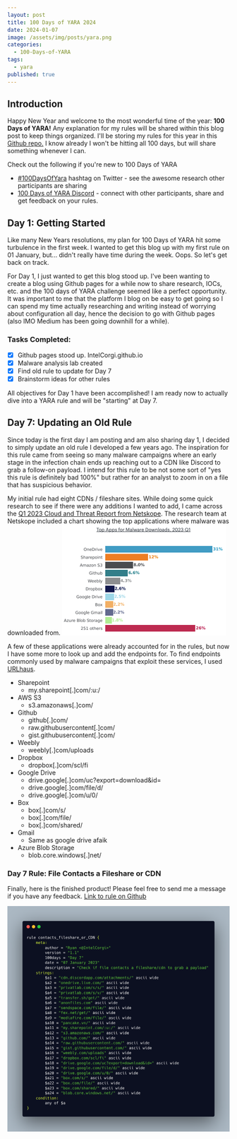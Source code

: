 ```yaml
---
layout: post
title: 100 Days of YARA 2024
date: 2024-01-07
image: /assets/img/posts/yara.png
categories:
  - 100-Days-of-YARA
tags:
  - yara
published: true
---
```

## Introduction

Happy New Year and welcome to the most wonderful time of the year: **100 Days of YARA!** Any explanation for my rules will be shared within this blog post to keep things organized.  I'll be storing my rules for this year in this [Github repo.](https://github.com/IntelCorgi/2024) I know already I won't be hitting all 100 days, but will share something whenever I can. 

Check out the following if you're new to 100 Days of YARA
- [#100DaysOfYara](https://twitter.com/search?q=%23100DaysOfYARA&src=typed_query&f=live) hashtag on Twitter - see the awesome research other participants are sharing
- [100 Days of YARA Discord](https://discord.com/invite/UAkkWAQ5) - connect with other participants, share and get feedback on your rules.

## Day 1: Getting Started

Like many New Years resolutions, my plan for 100 Days of YARA hit some turbulence in the first week. I wanted to get this blog up with my first rule on 01 January, but... didn't really have time during the week. Oops. So let's get back on track. 

For Day 1, I just wanted to get this blog stood up. I've been wanting to create a blog using Github pages for a while now to share research, IOCs, etc. and the 100 days of YARA challenge seemed like a perfect opportunity. It was important to me that the platform I blog on be easy to get going so I can spend my time actually researching and writing instead of worrying about configuration all day, hence the decision to go with Github pages (also IMO Medium has been going downhill for a while). 

### Tasks Completed:
- [X] Github pages stood up. IntelCorgi.github.io
- [x] Malware analysis lab created
- [x] Find old rule to update for Day 7
- [x] Brainstorm ideas for other rules

All objectives for Day 1 have been accomplished! I am ready now to actually dive into a YARA rule and will be "starting" at Day 7.
## Day 7: Updating an Old Rule
Since today is the first day I am posting and am also sharing day 1, I decided to simply update an old rule I developed a few years ago. The inspiration for this rule came from seeing so many malware campaigns where an early stage in the infection chain ends up reaching out to a CDN like Discord to grab a follow-on payload. I intend for this rule to be not some sort of "yes this rule is definitely bad 100%" but rather for an analyst to zoom in on a file that has suspicious behavior.

My initial rule had eight CDNs / fileshare sites. While doing some quick research to see if there were any additions I wanted to add, I came across the [Q1 2023 Cloud and Threat Report from Netskope](https://www.netskope.com/wp-content/uploads/2023/05/cloud-and-threat-report-global-cloud-and-web-malware-trends.pdf).  The research team at Netskope included a chart showing the top applications where malware was downloaded from.
![Check out the chart they compiled.](/assets/img/posts/netskope-chart.png)

A few of these applications were already accounted for in the rules, but now I have some more to look up and add the endpoints for. To find endpoints commonly used by malware campaigns that exploit these services, I used [URLhaus](https://urlhaus.abuse.ch/browse/).
- Sharepoint
	- my.sharepoint[.]com/:u:/
- AWS S3
	- s3.amazonaws[.]com/
- Github
	- github[.]com/
	- raw.githubusercontent[.]com/
	- gist.githubusercontent[.]com/
- Weebly
	- weebly[.]com/uploads
- Dropbox
	- dropbox[.]com/scl/fi
- Google Drive
	- drive.google[.]com/uc?export=download&id=
	- drive.google[.]com/file/d/
	- drive.google[.]com/u/0/
- Box
	- box[.]com/s/
	- box[.]com/file/
	- box[.]com/shared/
- Gmail
	- Same as google drive afaik
- Azure Blob Storage
	- blob.core.windows[.]net/

### Day 7 Rule: File Contacts a Fileshare or CDN
Finally, here is the finished product! Please feel free to send me a message if you have any feedback. [Link to rule on Github](https://github.com/IntelCorgi/2024/blob/main/IntelCorgi/Day-7-cdn-fileshare.yara)

![](/assets/img/posts/day7-yara-img.png)
